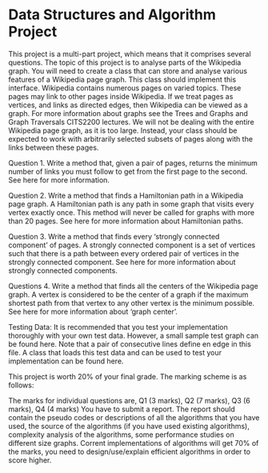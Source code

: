 # Data Structures and Algorithm Project

This project is a multi-part project, which means that it comprises several questions. The topic of this project is to analyse parts of the Wikipedia graph. You will need to create a class that can store and analyse various features of a Wikipedia page graph. This class should implement this interface. Wikipedia contains numerous pages on varied topics. These pages may link to other pages inside Wikipedia. If we treat pages as vertices, and links as directed edges, then Wikipedia can be viewed as a graph. For more information about graphs see the Trees and Graphs and Graph Traversals CITS2200 lectures. We will not be dealing with the entire Wikipedia page graph, as it is too large. Instead, your class should be expected to work with arbitrarily selected subsets of pages along with the links between these pages.

Question 1. Write a method that, given a pair of pages, returns the minimum number of links you must follow to get from the first page to the second. See here for more information.

Question 2. Write a method that finds a Hamiltonian path in a Wikipedia page graph. A Hamiltonian path is any path in some graph that visits every vertex exactly once. This method will never be called for graphs with more than 20 pages. See here for more information about Hamiltonian paths.

Question 3. Write a method that finds every ‘strongly connected component’ of pages. A strongly connected component is a set of vertices such that there is a path between every ordered pair of vertices in the strongly connected component. See here for more information about strongly connected components.

Questions 4. Write a method that finds all the centers of the Wikipedia page graph. A vertex is considered to be the center of a graph if the maximum shortest path from that vertex to any other vertex is the minimum possible. See here for more information about ‘graph center’.

Testing Data: It is recommended that you test your implementation thoroughly with your own test data. However, a small sample test graph can be found here. Note that a pair of consecutive lines define en edge in this file. A class that loads this test data and can be used to test your implementation can be found here.

This project is worth 20% of your final grade. The marking scheme is as follows:

The marks for individual questions are, Q1 (3 marks), Q2 (7 marks), Q3 (6 marks), Q4 (4 marks)
You have to submit a report. The report should contain the pseudo codes or descriptions of all the algorithms that you have used, the source of the algorithms (if you have used existing algorithms), complexity analysis of the algorithms, some performance studies on different size graphs.
Corrent implementations of algorithms will get 70% of the marks, you need to design/use/explain efficient algorithms in order to score higher.

